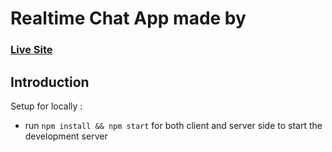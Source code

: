 # Realtime Chat App made by 

### [Live Site]()



## Introduction


Setup for locally :
- run ```npm install && npm start``` for both client and server side to start the development server
